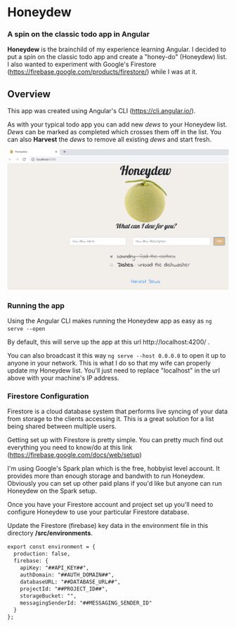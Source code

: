 # Honeydew

### A spin on the classic todo app in Angular

**Honeydew** is the brainchild of my experience learning Angular. I decided to put a spin on the classic todo app and create a "honey-do" (Honeydew) list. I also wanted to experiment with Google's Firestore (https://firebase.google.com/products/firestore/) while I was at it.

## Overview

This app was created using Angular's CLI (https://cli.angular.io/). 

As with your typical todo app you can add new *dews* to your Honeydew list. *Dews* can be marked as completed which crosses them off in the list. You can also **Harvest** the *dews* to remove all existing *dews* and start fresh.

![Honeydew](resources/HoneydewScreenshot.png)

### Running the app

Using the Angular CLI makes running the Honeydew app as easy as ```ng serve --open```

By default, this will serve up the app at this url http://localhost:4200/ .

You can also broadcast it this way ```ng serve --host 0.0.0.0``` to open it up to anyone in your network. This is what I do so that my wife can properly update my Honeydew list. You'll just need to replace "localhost" in the url above with your machine's IP address.

### Firestore Configuration

Firestore is a cloud database system that performs live syncing of your data from storage to the clients accessing it. This is a great solution for a list being shared between multiple users.

Getting set up with Firestore is pretty simple. You can pretty much find out everything you need to know/do at this link (https://firebase.google.com/docs/web/setup)

I'm using Google's Spark plan which is the free, hobbyist level account. It provides more than enough storage and bandwith to run Honeydew. Obviously you can set up other paid plans if you'd like but anyone can run Honeydew on the Spark setup.

Once you have your Firestore account and project set up you'll need to configure Honeydew to use your particular Firestore database. 

Update the Firestore (firebase) key data in the environment file in this directory **/src/environments**.

```
export const environment = {
  production: false,
  firebase: {
    apiKey: "##API_KEY##",
    authDomain: "##AUTH_DOMAIN##",
    databaseURL: "##DATABASE_URL##",
    projectId: "##PROJECT_ID##",
    storageBucket: "",
    messagingSenderId: "##MESSAGING_SENDER_ID"
  }
};
```